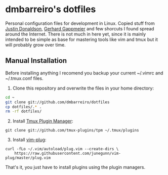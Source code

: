 # dmbarreiro's dotfiles

Personal configuration files for development in Linux. Copied stuff from [Justin Donaldson](https://github.com/jdonaldson/dotfiles), [Gerhard Gappmeier](https://github.com/gergap/vim) and few shorcuts I found spread around the Internet. There is not much in here yet, since it is mainly intended to be simple as base for mastering tools like vim and tmux but it will probably grow over time.

## Manual Installation

Before installing anything I recomend you backup your current ~/.vimrc and ~/.tmux.conf files.

1. Clone this repository and overwrite the files in your home directory:

```bash
cd ~
git clone git://github.com/dmbarreiro/dotfiles
cp dotfiles/.* .
rm -rf dotfiles/
``` 

2. Install [Tmux Plugin Manager](github.com/tmux-plugins/tpm):

```
git clone git://github.com/tmux-plugins/tpm ~/.tmux/plugins
```

3. Install [vim-plug](https://github.com/junegunn/vim-plug):

```
curl -fLo ~/.vim/autoload/plug.vim --create-dirs \
    https://raw.githubusercontent.com/junegunn/vim-plug/master/plug.vim
```

That's it, you just have to install plugins using the plugin managers.

